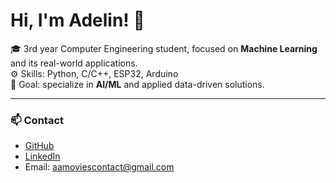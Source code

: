 # Hi, I'm Adelin! 👋  

🎓 3rd year Computer Engineering student, focused on **Machine Learning** and its real-world applications.  
⚙️ Skills: Python, C/C++, ESP32, Arduino  
🎯 Goal: specialize in **AI/ML** and applied data-driven solutions.  

---

### 📫 Contact
- [GitHub](https://github.com/adelinprelipcean)  
- [LinkedIn](https://www.linkedin.com/in/adelin-prelipcean-37a2211a0/)  
- Email: aamoviescontact@gmail.com


